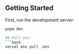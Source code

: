 ## Getting Started

First, run the development server:

```bash
pnpm dev

## Pull env
```bash
vercel env pull .env
